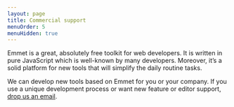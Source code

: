 ```yaml
---
layout: page
title: Commercial support
menuOrder: 5
menuHidden: true
---
```

Emmet is a great, absolutely free toolkit for web developers. It is written in pure JavaScript which is well-known by many developers. Moreover, it’s a solid platform for new tools that will simplify the daily routine tasks.

We can develop new tools based on Emmet for you or your company. If you use a unique development process or want new feature or editor support, [drop us an email](mailto:info@emmet.io).
